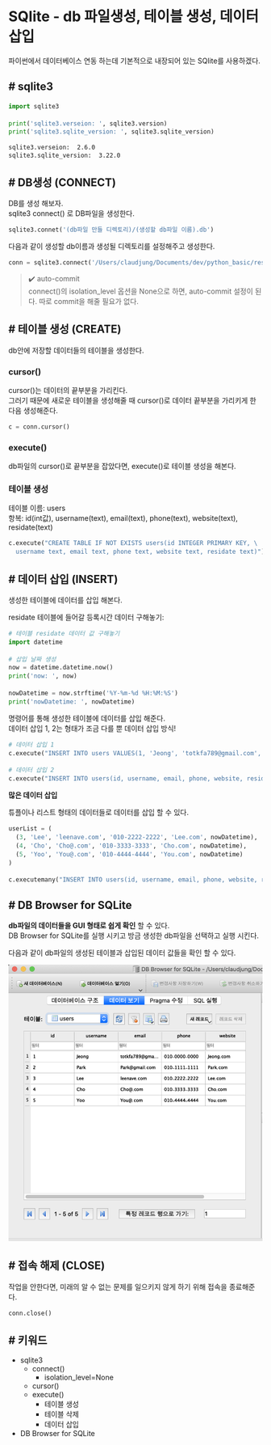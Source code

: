 # SQlite - db 파일생성, 테이블 생성, 데이터 삽입

파이썬에서 데이터베이스 연동 하는데 기본적으로 내장되어 있는 SQlite를 사용하겠다.

## # sqlite3
```py
import sqlite3

print('sqlite3.verseion: ', sqlite3.version)
print('sqlite3.sqlite_version: ', sqlite3.sqlite_version)
```
```
sqlite3.verseion:  2.6.0
sqlite3.sqlite_version:  3.22.0
```

## # DB생성 (CONNECT)
DB를 생성 해보자.  
sqlite3 connect() 로 DB파일을 생성한다.  
```py
sqlite3.connet('(db파일 만들 디렉토리)/(생성할 db파일 이름).db')
```
다음과 같이 생성할 db이름과 생성될 디렉토리를 설정해주고 생성한다.
```py
conn = sqlite3.connect('/Users/claudjung/Documents/dev/python_basic/resource/database.db', isolation_level = None)
```
> ✔️ auto-commit  
> connect()의 isolation_level 옵션을 None으로 하면, auto-commit 설정이 된다. 따로 commit을 해줄 필요가 없다.

## # 테이블 생성 (CREATE)
db안에 저장할 데이터들의 테이블을 생성한다.  

### **cursor()**
cursor()는 데이터의 끝부분을 가리킨다.   
그러기 때문에 새로운 테이블을 생성해줄 때 cursor()로 데이터 끝부분을 가리키게 한 다음 생성해준다.

```py
c = conn.cursor()
```
### **execute()**
db파일의 cursor()로 끝부분을 잡았다면, execute()로 테이블 생성을 해본다.

### **테이블 생성**
테이블 이름: users  
항복: id(int값), username(text), email(text), phone(text), website(text), residate(text)
```py
c.execute("CREATE TABLE IF NOT EXISTS users(id INTEGER PRIMARY KEY, \
  username text, email text, phone text, website text, residate text)")
```

## # 데이터 삽입 (INSERT)
생성한 테이블에 데이터를 삽입 해본다.

residate 테이블에 들어갈 등록시간 데이터 구해놓기:
```py
# 테이블 residate 데이터 값 구해놓기
import datetime

# 삽입 날짜 생성
now = datetime.datetime.now()
print('now: ', now)

nowDatetime = now.strftime('%Y-%m-%d %H:%M:%S')
print('nowDatetime: ', nowDatetime)
```
명령어를 통해 생성한 테이블에 데이터를 삽입 해준다.  
데이터 삽입 1, 2는 형태가 조금 다를 뿐 데이터 삽입 방식!
```py
# 데이터 삽입 1
c.execute("INSERT INTO users VALUES(1, 'Jeong', 'totkfa789@gmail.com', '010-0000-0000', 'Jeong.com', ? )", (nowDatetime,))

# 데이터 삽입 2
c.execute("INSERT INTO users(id, username, email, phone, website, residate) VALUES (?, ?, ?, ?, ?, ?)", (2, 'Park', 'Park@gmail.com', '010-1111-1111', 'Park.com', nowDatetime,))


```

**많은 데이터 삽입**  

튜플이나 리스트 형태의 데이터들로 데이터를 삽입 할 수 있다.
```py
userList = (
  (3, 'Lee', 'leenave.com', '010-2222-2222', 'Lee.com', nowDatetime),
  (4, 'Cho', 'Cho@.com', '010-3333-3333', 'Cho.com', nowDatetime),
  (5, 'Yoo', 'You@.com', '010-4444-4444', 'You.com', nowDatetime)
)

c.executemany("INSERT INTO users(id, username, email, phone, website, residate) VALUES (?, ?, ?, ?, ?, ?)", userList)
```

## # DB Browser for SQLite
**db파일의 데이터들을 GUI 형태로 쉽게 확인** 할 수 있다.  
DB Browser for SQLite를 실행 시키고 방금 생성한 db파일을 선택하고 실행 시킨다.  
  
다음과 같이 db파일의 생성된 테이블과 삽입된 데이터 값들을 확인 할 수 있다.

<img src="../image/db_GUI.png">

## # 접속 해제 (CLOSE)
작업을 안한다면, 미래의 알 수 없는 문제를 일으키지 않게 하기 위해 접속을 종료해준다. 

```py
conn.close()
```


## # 키워드
  - sqlite3
    - connect()
      - isolation_level=None
    - cursor()
    - execute()
      - 테이블 생성
      - 테이블 삭제
      - 데이터 삽입
  - DB Browser for SQLite